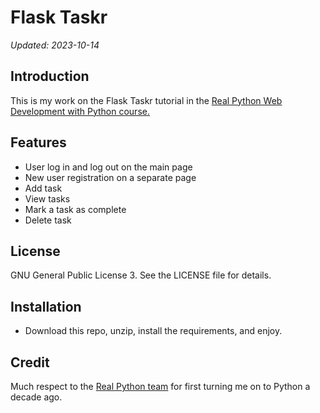 # Flask Taskr

*Updated: 2023-10-14*

## Introduction
This is my work on the Flask Taskr tutorial in the [Real Python Web Development with Python course.](https://realpython.com/products/real-python-course/)

## Features
- User log in and log out on the main page
- New user registration on a separate page
- Add task
- View tasks
- Mark a task as complete
- Delete task

## License
GNU General Public License 3. See the LICENSE file for details.

## Installation
- Download this repo, unzip, install the requirements, and enjoy.


## Credit
Much respect to the [Real Python team](https://realpython.com/) for first turning me on to Python a decade ago.

